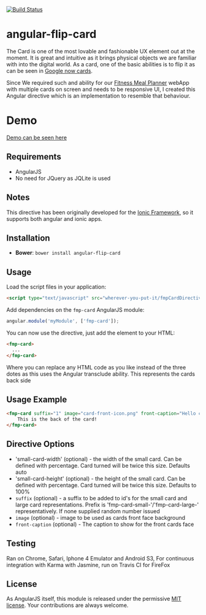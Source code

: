 [![Build Status](https://travis-ci.org/souly1/angular-flip-card.svg?branch=master)](https://travis-ci.org/souly1/angular-flip-card)

# angular-flip-card

The Card is one of the most lovable and fashionable UX element out at the moment. It is great and intuitive as it brings physical objects we are familiar with into the digital world. As a card, one of the basic abilities is to flip it as can be seen in [Google now cards](http://www.google.com/landing/now/#cards).

Since We required such and ability for our [Fitness Meal Planner](http://www.fitnessmealplanner.com) webApp with multiple cards on screen and needs to be responsive UI, I created this Angular directive which is an implementation to resemble that behaviour.

# Demo
[Demo can be seen here](http://plnkr.co/edit/sTqc9fk4EPjEoEpkCCBX?p=preview)

## Requirements

- AngularJS
- No need for JQuery as JQLite is used

## Notes

This directive has been originally developed for the [Ionic Framework](http://ionicframework.com), so it supports both angular and ionic apps.

## Installation

* **Bower**: `bower install angular-flip-card`

## Usage

Load the script files in your application:

```html
<script type="text/javascript" src="wherever-you-put-it/fmpCardDirective.js"></script>
```
Add dependencies on the `fmp-card` AngularJS module:

```javascript
angular.module('myModule', ['fmp-card']);
```
You can now use the directive, just add the element to your HTML:
```html
<fmp-card>
  ...
</fmp-card>
```
Where you can replace any HTML code as you like instead of the three dotes as this uses the Angular transclude ability. This represents the cards back side

## Usage Example

```html
<fmp-card suffix="1" image="card-front-icon.png" front-caption="Hello card front" small-card-height="100px" small-card-width="200px">
    This is the back of the card!
</fmp-card>
```

## Directive Options

- 'small-card-width' (optional) - the width of the small card. Can be defined with percentage. Card turned will be twice this size. Defaults auto
- 'small-card-height' (optional) - the height of the small card. Can be defined with percentage. Card turned will be twice this size. Defaults to 100%
- `suffix` (optional) - a suffix to be added to id's for the small card and large card representations. Prefix is 'fmp-card-small-'/'fmp-card-large-' representatively. If none supplied random number issued
- `image` (optional) - image to be used as cards front face background
- `front-caption` (optional) - The caption to show for the front cards face

## Testing

Ran on Chrome, Safari, Iphone 4 Emulator and Android S3,
For continuous integration with Karma with Jasmine, run on Travis CI for FireFox

## License

As AngularJS itself, this module is released under the permissive [MIT license](http://revolunet.mit-license.org). Your contributions are always welcome.
